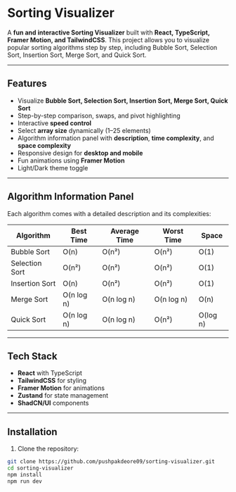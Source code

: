 # Sorting Visualizer

A **fun and interactive Sorting Visualizer** built with **React, TypeScript, Framer Motion, and TailwindCSS**. This project allows you to visualize popular sorting algorithms step by step, including Bubble Sort, Selection Sort, Insertion Sort, Merge Sort, and Quick Sort.

---

## Features

- Visualize **Bubble Sort, Selection Sort, Insertion Sort, Merge Sort, Quick Sort**
- Step-by-step comparison, swaps, and pivot highlighting
- Interactive **speed control**
- Select **array size** dynamically (1–25 elements)
- Algorithm information panel with **description**, **time complexity**, and **space complexity**
- Responsive design for **desktop and mobile**
- Fun animations using **Framer Motion**
- Light/Dark theme toggle

---

## Algorithm Information Panel

Each algorithm comes with a detailed description and its complexities:

| Algorithm       | Best Time   | Average Time | Worst Time  | Space   |
|-----------------|------------|--------------|------------|---------|
| Bubble Sort     | O(n)       | O(n²)        | O(n²)      | O(1)    |
| Selection Sort  | O(n²)      | O(n²)        | O(n²)      | O(1)    |
| Insertion Sort  | O(n)       | O(n²)        | O(n²)      | O(1)    |
| Merge Sort      | O(n log n) | O(n log n)   | O(n log n) | O(n)    |
| Quick Sort      | O(n log n) | O(n log n)   | O(n²)      | O(log n)|

---

## Tech Stack

- **React** with TypeScript
- **TailwindCSS** for styling
- **Framer Motion** for animations
- **Zustand** for state management
- **ShadCN/UI** components

---

## Installation

1. Clone the repository:

```bash
git clone https://github.com/pushpakdeore09/sorting-visualizer.git
cd sorting-visualizer
npm install
npm run dev
